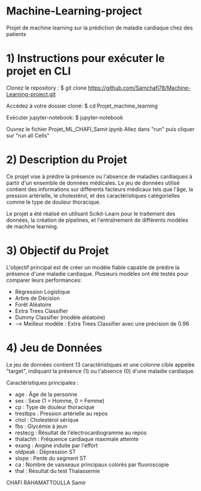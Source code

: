 # Machine-Learning-project
Projet de machine learning sur la prédiction de maladie cardiaque chez des patients

# 1) Instructions pour exécuter le projet en CLI

Clonez le repository :
$ git clone https://github.com/Samchafi78/Machine-Learning-project.git

Accédez à votre dossier cloné:
$ cd Projet_machine_learning

Exécuter jupyter-notebook:
$ jupyter-notebook

Ouvrez le fichier Projet_ML_CHAFI_Samir.ipynb
Allez dans "run" puis cliquer sur "run all Cells"


# 2) Description du Projet
Ce projet vise à prédire la présence ou l'absence de maladies cardiaques à partir d'un ensemble de données médicales. Le jeu de données utilisé contient des informations sur différents facteurs médicaux tels que l'âge, la pression artérielle, le cholestérol, et des caractéristiques catégorielles comme le type de douleur thoracique.

Le projet a été réalisé en utilisant Scikit-Learn pour le traitement des données, la création de pipelines, et l'entraînement de différents modèles de machine learning.

# 3) Objectif du Projet
L'objectif principal est de créer un modèle fiable capable de prédire la présence d'une maladie cardiaque. Plusieurs modèles ont été testés pour comparer leurs performances:

- Régression Logistique
- Arbre de Décision
- Forêt Aléatoire
- Extra Trees Classifier
- Dummy Classifier (modèle aléatoire)
- --> Meilleur modèle : Extra Trees Classifier avec une précision de 0.96


# 4) Jeu de Données
Le jeu de données contient 13 caractéristiques et une colonne cible appelée "target", indiquant la présence (1) ou l'absence (0) d'une maladie cardiaque.

Caractéristiques principales :
- age : Âge de la personne
- sex : Sexe (1 = Homme, 0 = Femme)
- cp : Type de douleur thoracique
- trestbps : Pression artérielle au repos
- chol : Cholestérol sérique
- fbs : Glycémie à jeun
- restecg : Résultat de l'électrocardiogramme au repos
- thalachh : Fréquence cardiaque maximale atteinte
- exang : Angine induite par l'effort
- oldpeak : Dépression ST
- slope : Pente du segment ST
- ca : Nombre de vaisseaux principaux colorés par fluoroscopie
- thal : Résultat du test Thalassemie



CHAFI RAHAMATTOULLA Samir
